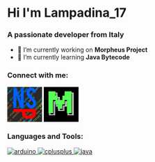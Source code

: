 <h1 align="left">Hi I'm Lampadina_17</h1>
<h3 align="left">A passionate developer from Italy</h3>

- 🔭 I’m currently working on **Morpheus Project**
- 🌱 I’m currently learning **Java Bytecode**

<h3 align="left">Connect with me:</h3>
<p align="left">
<a href="https://discord.gg/discord.gg/aerXnBe" target="blank"><img align="center" src="https://raw.githubusercontent.com/Lampadina17/Lampadina17/main/NoSkidPlusIcon.png" alt="discord.gg/aerXnBe" height="80" width="80" /></a>
<a href="https://discord.gg/discord.gg/MtqdQjefx5" target="blank"><img align="center" src="https://raw.githubusercontent.com/Lampadina17/Lampadina17/main/Morpheus.png" alt="discord.gg/MtqdQjefx5" height="80" width="80" /></a>
</p>

<h3 align="left">Languages and Tools:</h3>
<p align="left"> <a href="https://www.arduino.cc/" target="_blank"> <img src="https://cdn.worldvectorlogo.com/logos/arduino-1.svg" alt="arduino" width="50" height="50"/> </a> <a href="https://www.w3schools.com/cpp/" target="_blank"> <img src="https://upload.wikimedia.org/wikipedia/commons/1/18/ISO_C%2B%2B_Logo.svg" alt="cplusplus" width="50" height="50"/> </a> <a href="https://www.java.com" target="_blank"> <img src="https://upload.wikimedia.org/wikipedia/it/2/2e/Java_Logo.svg" alt="java" width="50" height="50"/> </a> </p>

